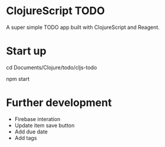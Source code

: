 # ClojureScript TODO

A super simple TODO app built with ClojureScript and Reagent.

# Start up

cd Documents/Clojure/todo/cljs-todo

npm start

# Further development

- Firebase interation
- Update item save button
- Add due date
- Add tags
